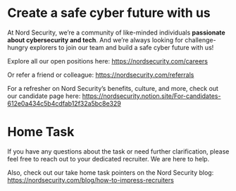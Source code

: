 # Create a safe cyber future with us

At Nord Security, we’re a community of like-minded individuals **passionate about cybersecurity and tech**. And we’re always looking for challenge-hungry explorers to join our team and build a safe cyber future with us!

Explore all our open positions here: https://nordsecurity.com/careers

Or refer a friend or colleague: https://nordsecurity.com/referrals

For a refresher on Nord Security’s benefits, culture, and more, check out our candidate page here: https://nordsecurity.notion.site/For-candidates-612e0a434c5b4cdfab12f32a5bc8e329

# Home Task

If you have any questions about the task or need further clarification, please feel free to reach out to your dedicated recruiter. We are here to help.

Also, check out our take home task pointers on the Nord Security blog: https://nordsecurity.com/blog/how-to-impress-recruiters
